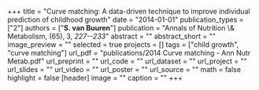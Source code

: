 +++
title = "Curve matching: A data-driven technique to improve individual prediction of childhood growth"
date = "2014-01-01"
publication_types = ["2"]
authors = ["**S. van Buuren**"]
publication = "Annals of Nutrition \\& Metabolism, (65), 3, _227--233_"
abstract = ""
abstract_short = ""
image_preview = ""
selected = true
projects = []
tags = ["child growth", "curve matching"]
url_pdf = "publications/2014 Curve matching - Ann Nutr Metab.pdf"
url_preprint = ""
url_code = ""
url_dataset = ""
url_project = ""
url_slides = ""
url_video = ""
url_poster = ""
url_source = ""
math = false
highlight = false
[header]
image = ""
caption = ""
+++
